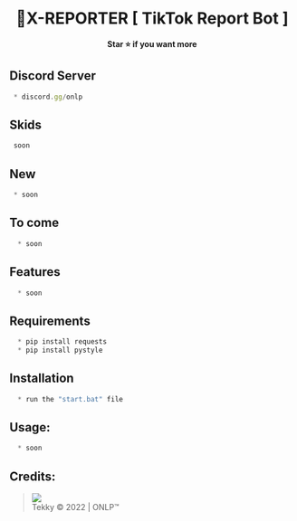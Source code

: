 # 


<h1 align="center">💎X-REPORTER [ TikTok Report Bot ]</h1>

<p align='center'>
  <b>Star ⭐ if you want more</b><br>
</p>

## Discord Server
```js
 * discord.gg/onlp
```
## Skids
```js
 soon
```

## New
```js
 * soon
```
## To come
```js
  * soon
```
## Features
```js
  * soon
```
## Requirements
```js
  * pip install requests
  * pip install pystyle
```

## Installation
```js
  * run the "start.bat" file
```

##  Usage:
```js
  * soon
```


##  Credits:
 > [![](https://cdn.discordapp.com/avatars/719864492514738226/a_5de73a96793f9b0b3cbbafc2efc25ec7.gif?size=100)](https://github.com/xtekky) <br>Tekky © 2022 | ONLP™


